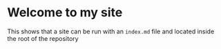 # Welcome to my site

This shows that a site can be run with an `index.md` file and located inside the root of the repository
